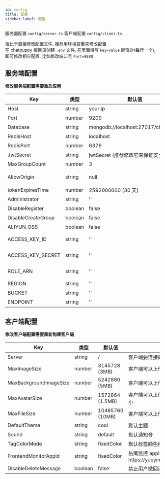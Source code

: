 ```yaml
---
id: config
title: 配置
sidebar_label: 配置
---
```


服务器配置 `config/server.ts`
客户端配置 `config/client.ts`

相比于直接修改配置文件, 推荐用环境变量来修改配置  
在 chatpuppy 根目录创建 `.env` 文件, 在里面填写 `key=value` 键值对(每行一个), 即可修改相应配置. 比如修改端口号 `Port=8888`

## 服务端配置

**修改服务端配置需要重启应用**

| Key                | 类型    | 默认值                             | 描述                                                                               |
| ------------------ | ------- | ---------------------------------- | ---------------------------------------------------------------------------------- |
| Host               | string  | your ip                            | 服务端 host                                                                        |
| Port               | number  | 9200                               | 服务端端口号                                                                       |
| Database           | string  | mongodb://localhost:27017/chatpuppy    | mongoDB 数据库地址                                                                 |
| RedisHost          | string  | localhost                          | redis 地址主机名                                                                   |
| RedisPort          | number  | 6379                               | redis 端口                                                                         |
| JwtSecret          | string  | jwtSecret (推荐修改它来保证安全性) | jwt token 加密 secret                                                              |
| MaxGroupCount      | number  | 3                                  | 用户最大可以创建的群组个数                                                         |
| AllowOrigin        | string  | null                               | 允许的客户端 origin 列表, null 时允许所有 origin 连接, 多个值逗号分割              |
| tokenExpiresTime   | number  | 2592000000 (30 天)                 | 登陆 token 过期时间                                                                |
| Administrator      | string  | ''                                 | 管理员用户 id 列表, 多个值逗号分割                                                 |
| DisableRegister    | boolean | false                              | 禁止注册账号                                                                       |
| DisableCreateGroup | boolean | false                              | 禁止创建群组                                                                       |
| ALIYUN_OSS         | boolean | false                              | 启用阿里云 OSS                                                                     |
| ACCESS_KEY_ID      | string  | ''                                 | 阿里云 OSS access key id. 参考: https://help.aliyun.com/document_detail/48699.html |
| ACCESS_KEY_SECRET  | string  | ''                                 | 阿里云 OSS access key secret. 参考和 ACCESS_KEY_ID 相同                            |
| ROLE_ARN           | string  | ''                                 | 阿里云 OSS RoleARN. 参考: https://help.aliyun.com/document_detail/28649.html       |
| REGION             | string  | ''                                 | 阿里云 OSS 地域. 例如: `oss-cn-zhangjiakou`                                        |
| BUCKET             | string  | ''                                 | 阿里云 OSS bucket 名称                                                             |
| ENDPOINT           | string  | ''                                 | 阿里云 OSS 域名. 例如: `cdn.chatpuppy.com`                                       |

## 客户端配置

**修改客户端配置需要重新构建客户端**

| Key                    | 类型    | 默认值          | 描述                                               |
| ---------------------- | ------- | --------------- | -------------------------------------------------- |
| Server                 | string  | /               | 客户端要连接的服务端地址                           |
| MaxImageSize           | number  | 3145728 (3MB)   | 客户端可以上传的最大图片大小                       |
| MaxBackgroundImageSize | number  | 5242880 (5MB)   | 客户端可以上传的最大背景图大小                     |
| MaxAvatarSize          | number  | 1572864 (1.5MB) | 客户端可以上传的最大头像图片大小                   |
| MaxFileSize            | number  | 10485760 (10MB) | 客户端可以上传的最大文件大小                       |
| DefaultTheme           | string  | cool            | 默认主题                                           |
| Sound                  | string  | default         | 默认通知音                                         |
| TagColorMode           | string  | fixedColor      | 默认标签颜色模式                                   |
| FrontendMonitorAppId   | string  | fixedColor      | 岳鹰监控 appId <https://yueying.effirst.com/index> |
| DisableDeleteMessage   | boolean | false           | 禁止用户撤回消息                                   |
